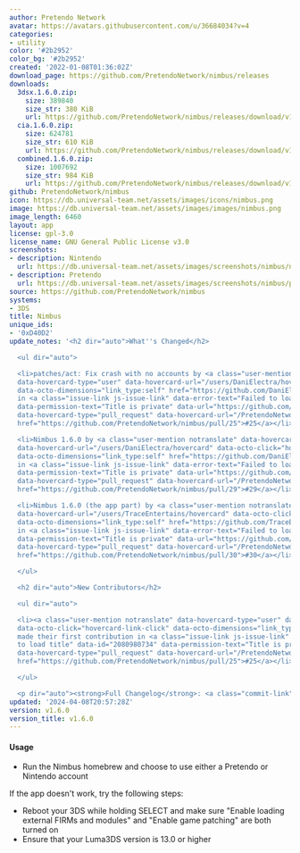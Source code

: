 ```yaml
---
author: Pretendo Network
avatar: https://avatars.githubusercontent.com/u/36684034?v=4
categories:
- utility
color: '#2b2952'
color_bg: '#2b2952'
created: '2022-01-08T01:36:02Z'
download_page: https://github.com/PretendoNetwork/nimbus/releases
downloads:
  3dsx.1.6.0.zip:
    size: 389840
    size_str: 380 KiB
    url: https://github.com/PretendoNetwork/nimbus/releases/download/v1.6.0/3dsx.1.6.0.zip
  cia.1.6.0.zip:
    size: 624781
    size_str: 610 KiB
    url: https://github.com/PretendoNetwork/nimbus/releases/download/v1.6.0/cia.1.6.0.zip
  combined.1.6.0.zip:
    size: 1007692
    size_str: 984 KiB
    url: https://github.com/PretendoNetwork/nimbus/releases/download/v1.6.0/combined.1.6.0.zip
github: PretendoNetwork/nimbus
icon: https://db.universal-team.net/assets/images/icons/nimbus.png
image: https://db.universal-team.net/assets/images/images/nimbus.png
image_length: 6460
layout: app
license: gpl-3.0
license_name: GNU General Public License v3.0
screenshots:
- description: Nintendo
  url: https://db.universal-team.net/assets/images/screenshots/nimbus/nintendo.png
- description: Pretendo
  url: https://db.universal-team.net/assets/images/screenshots/nimbus/pretendo.png
source: https://github.com/PretendoNetwork/nimbus
systems:
- 3DS
title: Nimbus
unique_ids:
- '0xD40D2'
update_notes: '<h2 dir="auto">What''s Changed</h2>

  <ul dir="auto">

  <li>patches/act: Fix crash with no accounts by <a class="user-mention notranslate"
  data-hovercard-type="user" data-hovercard-url="/users/DaniElectra/hovercard" data-octo-click="hovercard-link-click"
  data-octo-dimensions="link_type:self" href="https://github.com/DaniElectra">@DaniElectra</a>
  in <a class="issue-link js-issue-link" data-error-text="Failed to load title" data-id="2080980734"
  data-permission-text="Title is private" data-url="https://github.com/PretendoNetwork/nimbus/issues/25"
  data-hovercard-type="pull_request" data-hovercard-url="/PretendoNetwork/nimbus/pull/25/hovercard"
  href="https://github.com/PretendoNetwork/nimbus/pull/25">#25</a></li>

  <li>Nimbus 1.6.0 by <a class="user-mention notranslate" data-hovercard-type="user"
  data-hovercard-url="/users/DaniElectra/hovercard" data-octo-click="hovercard-link-click"
  data-octo-dimensions="link_type:self" href="https://github.com/DaniElectra">@DaniElectra</a>
  in <a class="issue-link js-issue-link" data-error-text="Failed to load title" data-id="2229888080"
  data-permission-text="Title is private" data-url="https://github.com/PretendoNetwork/nimbus/issues/29"
  data-hovercard-type="pull_request" data-hovercard-url="/PretendoNetwork/nimbus/pull/29/hovercard"
  href="https://github.com/PretendoNetwork/nimbus/pull/29">#29</a></li>

  <li>Nimbus 1.6.0 (the app part) by <a class="user-mention notranslate" data-hovercard-type="user"
  data-hovercard-url="/users/TraceEntertains/hovercard" data-octo-click="hovercard-link-click"
  data-octo-dimensions="link_type:self" href="https://github.com/TraceEntertains">@TraceEntertains</a>
  in <a class="issue-link js-issue-link" data-error-text="Failed to load title" data-id="2229900168"
  data-permission-text="Title is private" data-url="https://github.com/PretendoNetwork/nimbus/issues/30"
  data-hovercard-type="pull_request" data-hovercard-url="/PretendoNetwork/nimbus/pull/30/hovercard"
  href="https://github.com/PretendoNetwork/nimbus/pull/30">#30</a></li>

  </ul>

  <h2 dir="auto">New Contributors</h2>

  <ul dir="auto">

  <li><a class="user-mention notranslate" data-hovercard-type="user" data-hovercard-url="/users/DaniElectra/hovercard"
  data-octo-click="hovercard-link-click" data-octo-dimensions="link_type:self" href="https://github.com/DaniElectra">@DaniElectra</a>
  made their first contribution in <a class="issue-link js-issue-link" data-error-text="Failed
  to load title" data-id="2080980734" data-permission-text="Title is private" data-url="https://github.com/PretendoNetwork/nimbus/issues/25"
  data-hovercard-type="pull_request" data-hovercard-url="/PretendoNetwork/nimbus/pull/25/hovercard"
  href="https://github.com/PretendoNetwork/nimbus/pull/25">#25</a></li>

  </ul>

  <p dir="auto"><strong>Full Changelog</strong>: <a class="commit-link" href="https://github.com/PretendoNetwork/nimbus/compare/v1.5.0...v1.6.0"><tt>v1.5.0...v1.6.0</tt></a></p>'
updated: '2024-04-08T20:57:28Z'
version: v1.6.0
version_title: v1.6.0
---
```

#### Usage
- Run the Nimbus homebrew and choose to use either a Pretendo or Nintendo account

If the app doesn't work, try the following steps:
- Reboot your 3DS while holding SELECT and make sure "Enable loading external FIRMs and modules" and "Enable game patching" are both turned on
- Ensure that your Luma3DS version is 13.0 or higher